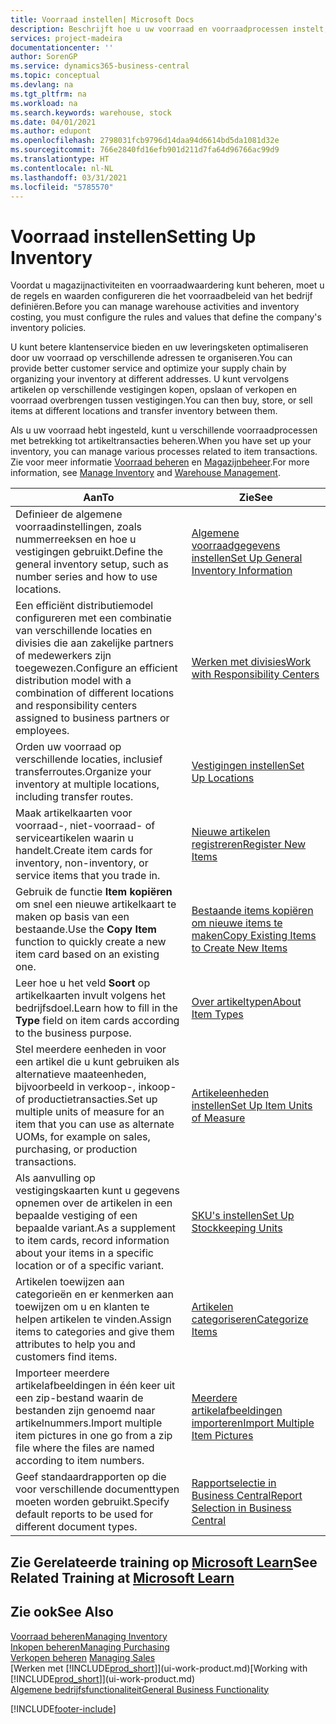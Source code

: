 ```yaml
---
title: Voorraad instellen| Microsoft Docs
description: Beschrijft hoe u uw voorraad en voorraadprocessen instelt, inclusief transferroutes en locaties, zoals magazijnen.
services: project-madeira
documentationcenter: ''
author: SorenGP
ms.service: dynamics365-business-central
ms.topic: conceptual
ms.devlang: na
ms.tgt_pltfrm: na
ms.workload: na
ms.search.keywords: warehouse, stock
ms.date: 04/01/2021
ms.author: edupont
ms.openlocfilehash: 2798031fcb9796d14daa94d6614bd5da1081d32e
ms.sourcegitcommit: 766e2840fd16efb901d211d7fa64d96766ac99d9
ms.translationtype: HT
ms.contentlocale: nl-NL
ms.lasthandoff: 03/31/2021
ms.locfileid: "5785570"
---
```

# <a name="setting-up-inventory"></a><span data-ttu-id="69399-103">Voorraad instellen</span><span class="sxs-lookup"><span data-stu-id="69399-103">Setting Up Inventory</span></span>
<span data-ttu-id="69399-104">Voordat u magazijnactiviteiten en voorraadwaardering kunt beheren, moet u de regels en waarden configureren die het voorraadbeleid van het bedrijf definiëren.</span><span class="sxs-lookup"><span data-stu-id="69399-104">Before you can manage warehouse activities and inventory costing, you must configure the rules and values that define the company's inventory policies.</span></span>

<span data-ttu-id="69399-105">U kunt betere klantenservice bieden en uw leveringsketen optimaliseren door uw voorraad op verschillende adressen te organiseren.</span><span class="sxs-lookup"><span data-stu-id="69399-105">You can provide better customer service and optimize your supply chain by organizing your inventory at different addresses.</span></span> <span data-ttu-id="69399-106">U kunt vervolgens artikelen op verschillende vestigingen kopen, opslaan of verkopen en voorraad overbrengen tussen vestigingen.</span><span class="sxs-lookup"><span data-stu-id="69399-106">You can then buy, store, or sell items at different locations and transfer inventory between them.</span></span>

<span data-ttu-id="69399-107">Als u uw voorraad hebt ingesteld, kunt u verschillende voorraadprocessen met betrekking tot artikeltransacties beheren.</span><span class="sxs-lookup"><span data-stu-id="69399-107">When you have set up your inventory, you can manage various processes related to item transactions.</span></span> <span data-ttu-id="69399-108">Zie voor meer informatie [Voorraad beheren](inventory-manage-inventory.md) en [Magazijnbeheer](warehouse-manage-warehouse.md).</span><span class="sxs-lookup"><span data-stu-id="69399-108">For more information, see [Manage Inventory](inventory-manage-inventory.md) and [Warehouse Management](warehouse-manage-warehouse.md).</span></span>

| <span data-ttu-id="69399-109">Aan</span><span class="sxs-lookup"><span data-stu-id="69399-109">To</span></span> | <span data-ttu-id="69399-110">Zie</span><span class="sxs-lookup"><span data-stu-id="69399-110">See</span></span> |
| --- | --- |
| <span data-ttu-id="69399-111">Definieer de algemene voorraadinstellingen, zoals nummerreeksen en hoe u vestigingen gebruikt.</span><span class="sxs-lookup"><span data-stu-id="69399-111">Define the general inventory setup, such as number series and how to use locations.</span></span> |[<span data-ttu-id="69399-112">Algemene voorraadgegevens instellen</span><span class="sxs-lookup"><span data-stu-id="69399-112">Set Up General Inventory Information</span></span>](inventory-how-setup-general.md) |
|<span data-ttu-id="69399-113">Een efficiënt distributiemodel configureren met een combinatie van verschillende locaties en divisies die aan zakelijke partners of medewerkers zijn toegewezen.</span><span class="sxs-lookup"><span data-stu-id="69399-113">Configure an efficient distribution model with a combination of different locations and responsibility centers assigned to business partners or employees.</span></span>|[<span data-ttu-id="69399-114">Werken met divisies</span><span class="sxs-lookup"><span data-stu-id="69399-114">Work with Responsibility Centers</span></span>](inventory-responsibility-centers.md)|
| <span data-ttu-id="69399-115">Orden uw voorraad op verschillende locaties, inclusief transferroutes.</span><span class="sxs-lookup"><span data-stu-id="69399-115">Organize your inventory at multiple locations, including transfer routes.</span></span> |[<span data-ttu-id="69399-116">Vestigingen instellen</span><span class="sxs-lookup"><span data-stu-id="69399-116">Set Up Locations</span></span>](inventory-how-register-new-items.md) |
| <span data-ttu-id="69399-117">Maak artikelkaarten voor voorraad-, niet-voorraad- of serviceartikelen waarin u handelt.</span><span class="sxs-lookup"><span data-stu-id="69399-117">Create item cards for inventory, non-inventory, or service items that you trade in.</span></span> |[<span data-ttu-id="69399-118">Nieuwe artikelen registreren</span><span class="sxs-lookup"><span data-stu-id="69399-118">Register New Items</span></span>](inventory-how-register-new-items.md) |
|<span data-ttu-id="69399-119">Gebruik de functie **Item kopiëren** om snel een nieuwe artikelkaart te maken op basis van een bestaande.</span><span class="sxs-lookup"><span data-stu-id="69399-119">Use the **Copy Item** function to quickly create a new item card based on an existing one.</span></span>|[<span data-ttu-id="69399-120">Bestaande items kopiëren om nieuwe items te maken</span><span class="sxs-lookup"><span data-stu-id="69399-120">Copy Existing Items to Create New Items</span></span>](inventory-how-copy-items.md)|
|<span data-ttu-id="69399-121">Leer hoe u het veld **Soort** op artikelkaarten invult volgens het bedrijfsdoel.</span><span class="sxs-lookup"><span data-stu-id="69399-121">Learn how to fill in the **Type** field on item cards according to the business purpose.</span></span>|[<span data-ttu-id="69399-122">Over artikeltypen</span><span class="sxs-lookup"><span data-stu-id="69399-122">About Item Types</span></span>](inventory-about-item-types.md)|
|<span data-ttu-id="69399-123">Stel meerdere eenheden in voor een artikel die u kunt gebruiken als alternatieve maateenheden, bijvoorbeeld in verkoop-, inkoop- of productietransacties.</span><span class="sxs-lookup"><span data-stu-id="69399-123">Set up multiple units of measure for an item that you can use as alternate UOMs, for example on sales, purchasing, or production transactions.</span></span>|[<span data-ttu-id="69399-124">Artikeleenheden instellen</span><span class="sxs-lookup"><span data-stu-id="69399-124">Set Up Item Units of Measure</span></span>](inventory-how-setup-units-of-measure.md)|
|<span data-ttu-id="69399-125">Als aanvulling op vestigingskaarten kunt u gegevens opnemen over de artikelen in een bepaalde vestiging of een bepaalde variant.</span><span class="sxs-lookup"><span data-stu-id="69399-125">As a supplement to item cards, record information about your items in a specific location or of a specific variant.</span></span>|[<span data-ttu-id="69399-126">SKU's instellen</span><span class="sxs-lookup"><span data-stu-id="69399-126">Set Up Stockkeeping Units</span></span>](inventory-how-to-set-up-stockkeeping-units.md)|
| <span data-ttu-id="69399-127">Artikelen toewijzen aan categorieën en er kenmerken aan toewijzen om u en klanten te helpen artikelen te vinden.</span><span class="sxs-lookup"><span data-stu-id="69399-127">Assign items to categories and give them attributes to help you and customers find items.</span></span> |[<span data-ttu-id="69399-128">Artikelen categoriseren</span><span class="sxs-lookup"><span data-stu-id="69399-128">Categorize Items</span></span>](inventory-how-categorize-items.md) |
|<span data-ttu-id="69399-129">Importeer meerdere artikelafbeeldingen in één keer uit een zip-bestand waarin de bestanden zijn genoemd naar artikelnummers.</span><span class="sxs-lookup"><span data-stu-id="69399-129">Import multiple item pictures in one go from a zip file where the files are named according to item numbers.</span></span>|[<span data-ttu-id="69399-130">Meerdere artikelafbeeldingen importeren</span><span class="sxs-lookup"><span data-stu-id="69399-130">Import Multiple Item Pictures</span></span>](inventory-how-import-item-pictures.md)|
|<span data-ttu-id="69399-131">Geef standaardrapporten op die voor verschillende documenttypen moeten worden gebruikt.</span><span class="sxs-lookup"><span data-stu-id="69399-131">Specify default reports to be used for different document types.</span></span>|[<span data-ttu-id="69399-132">Rapportselectie in Business Central</span><span class="sxs-lookup"><span data-stu-id="69399-132">Report Selection in Business Central</span></span>](across-report-selections.md)|

## <a name="see-related-training-at-microsoft-learn"></a><span data-ttu-id="69399-133">Zie Gerelateerde training op [Microsoft Learn](/learn/paths/trade-get-started-dynamics-365-business-central/)</span><span class="sxs-lookup"><span data-stu-id="69399-133">See Related Training at [Microsoft Learn](/learn/paths/trade-get-started-dynamics-365-business-central/)</span></span>

## <a name="see-also"></a><span data-ttu-id="69399-134">Zie ook</span><span class="sxs-lookup"><span data-stu-id="69399-134">See Also</span></span>

[<span data-ttu-id="69399-135">Voorraad beheren</span><span class="sxs-lookup"><span data-stu-id="69399-135">Managing Inventory</span></span>](inventory-manage-inventory.md)  
[<span data-ttu-id="69399-136">Inkopen beheren</span><span class="sxs-lookup"><span data-stu-id="69399-136">Managing Purchasing</span></span>](purchasing-manage-purchasing.md)  
<span data-ttu-id="69399-137">[Verkopen beheren](sales-manage-sales.md)  </span><span class="sxs-lookup"><span data-stu-id="69399-137">[Managing Sales](sales-manage-sales.md)  </span></span>  
<span data-ttu-id="69399-138">[Werken met [!INCLUDE[prod_short](includes/prod_short.md)]](ui-work-product.md)</span><span class="sxs-lookup"><span data-stu-id="69399-138">[Working with [!INCLUDE[prod_short](includes/prod_short.md)]](ui-work-product.md)</span></span>  
[<span data-ttu-id="69399-139">Algemene bedrijfsfunctionaliteit</span><span class="sxs-lookup"><span data-stu-id="69399-139">General Business Functionality</span></span>](ui-across-business-areas.md)


[!INCLUDE[footer-include](includes/footer-banner.md)]